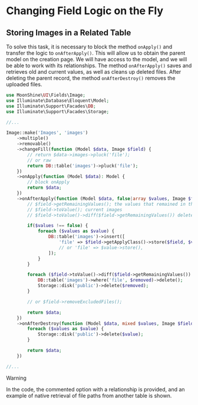 # Changing Field Logic on the Fly

## Storing Images in a Related Table

To solve this task, it is necessary to block the method `onApply()` and transfer the logic to `onAfterApply()`. This will allow us to obtain the parent model on the creation page. We will have access to the model, and we will be able to work with its relationships. The method `onAfterApply()` saves and retrieves old and current values, as well as cleans up deleted files. After deleting the parent record, the method `onAfterDestroy()` removes the uploaded files.

```php
use MoonShine\UI\Fields\Image;
use Illuminate\Database\Eloquent\Model;
use Illuminate\Support\Facades\DB;
use Illuminate\Support\Facades\Storage;

//...

Image::make('Images', 'images')
    ->multiple()
    ->removable()
    ->changeFill(function (Model $data, Image $field) {
        // return $data->images->pluck('file');
        // or raw
        return DB::table('images')->pluck('file');
    })
    ->onApply(function (Model $data): Model {
        // block onApply
        return $data;
    })
    ->onAfterApply(function (Model $data, false|array $values, Image $field) {
        // $field->getRemainingValues(); the values that remained in the form considering deletions
        // $field->toValue(); current images
        // $field->toValue()->diff($field->getRemainingValues()) deleted images

        if($values !== false) {
            foreach ($values as $value) {
                DB::table('images')->insert([
                    'file' => $field->getApplyClass()->store($field, $value),
                    // or 'file' => $value->store(),
                ]);
            }
        }

        foreach ($field->toValue()->diff($field->getRemainingValues()) as $removed) {
            DB::table('images')->where('file', $removed)->delete();
            Storage::disk('public')->delete($removed);
        }

        // or $field->removeExcludedFiles();

        return $data;
    })
    ->onAfterDestroy(function (Model $data, mixed $values, Image $field) {
        foreach ($values as $value) {
            Storage::disk('public')->delete($value);
        }

        return $data;
    })

//...
```

> [!WARNING]
> In the code, the commented option with a relationship is provided, and an example of native retrieval of file paths from another table is shown.
